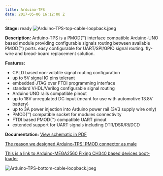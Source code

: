 ```yaml
---
title: Arduino-TPS
date: 2017-05-06 16:12:00 Z
---
```


**Stage:** ready
![Arduino-TPS-top-cable-loopback.jpeg](/uploads/Arduino-TPS/Arduino-TPS-top-cable-loopback.jpeg)

**Description:**
Arduino-TPS is a PMOD(™) interface compatible Arduino-UNO based module providing configurable signals routing between available PMOD(™) ports. easy configurable for UART/SPI/GPIO signal routing. fly-wire and bread-board replacement solution.

**Features:**
* CPLD based non-volatile signal routing configuration
* up to 5V signal IO pins tolerant
* embedded JTAG over FTDI programming interface
* standard VHDL/Verilog configurable signal routing
* Arduino UNO rails compatible pinout
* up to 18V unregulated DC input (meant for use with automotive 13.8V battery)
* up to 3A power injection into Arduino power rail (3V3 supply wire only)
* PMOD(™) compatible socket for modules connectivity
* FTDI based PMOD(™) compatible UART pinout
* extended support for UART signals including DTR/DSR/RI/DCD

**Documentation:**
[View schematic in PDF](/uploads/Arduino-TPS/Arduino-TPS.pdf)

[The reason we designed Arduino-TPS' PMOD connector as male](/arduino-tps-whymale/)

[This is a link to Arduino-MEGA2560 Fixing CH340 based devices boot-loader](/uploads/Arduino-TPS/Arduino_IDE_win32_all-in-one_fix.zip)

![Arduino-TPS-bottom-cable-loopback.jpeg](/uploads/Arduino-TPS/Arduino-TPS-bottom-cable-loopback.jpeg)
